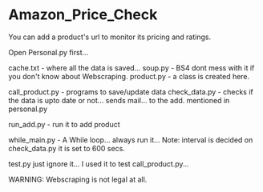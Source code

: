 # Amazon_Price_Check
You can add a product's url to monitor its pricing and ratings.

Open Personal.py first...

cache.txt - where all the data is saved...
soup.py - BS4 dont mess with it if you don't know about Webscraping.
product.py - a class is created here.

call_product.py - programs to save/update data
check_data.py - checks if the data is upto date or not... sends mail... to the add. mentioned in personal.py

run_add.py - run it to add product

while_main.py - A While loop... always run it... Note: interval is decided on check_data.py it is set to 600 secs.

test.py just ignore it... I used it to test call_product.py...


WARNING: Webscraping is not legal at all.
